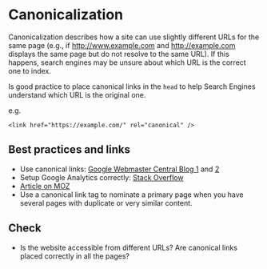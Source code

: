 # Canonicalization

Canonicalization describes how a site can use slightly different URLs for the same page (e.g., if http://www.example.com and http://example.com displays the same page but do not resolve to the same URL). If this happens, search engines may be unsure about which URL is the correct one to index.

Is good practice to place canonical links in the `head` to help Search Engines understand which URL is the original one.

e.g.
```
<link href="https://example.com/" rel="canonical" />
```

## Best practices and links
* Use canonical links: [Google Webmaster Central Blog 1](https://webmasters.googleblog.com/2009/02/specify-your-canonical.html) and [2](https://support.google.com/webmasters/answer/139066?hl=en)
* Setup Google Analytics correctly: [Stack Overflow](https://stackoverflow.com/questions/9103794/canonical-url-in-analytics)
* [Article on MOZ](https://moz.com/learn/seo/canonicalization)
* Use a canonical link tag to nominate a primary page when you have several pages with duplicate or very similar content.


## Check

* Is the website accessible from different URLs? Are canonical links placed correctly in all the pages?
